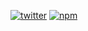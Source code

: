 [![twitter](https://img.shields.io/badge/-twitter-1DA1F2?logo=twitter&logoColor=white)](https://twitter.com/eritbh)
[![npm](https://img.shields.io/badge/-npm-CB3837?logo=data:image/png;base64,iVBORw0KGgoAAAANSUhEUgAAACoAAAAqCAMAAADyHTlpAAAAAXNSR0IArs4c6QAAAARnQU1BAACxjwv8YQUAAAAGUExURf///wAAAFXC034AAAACdFJOU/8A5bcwSgAAAAlwSFlzAAAOwwAADsMBx2+oZAAAACxJREFUSEtjYCQa0E4pAxFgVCmdlQIFIQDKH1U6qnRU6ahSGislEtBCKSMjABeUAshtayE4AAAAAElFTkSuQmCC)](https://www.npmjs.com/~eritbh)
